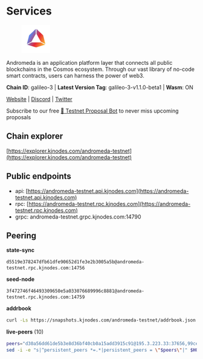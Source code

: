 # Services

<figure><img src="https://raw.githubusercontent.com/kj89/cosmos-images/main/logos/andromeda.png" alt=""><figcaption></figcaption></figure>

Andromeda is an application platform layer that connects all  public blockchains in the Cosmos ecosystem. Through our vast  library of no-code smart contracts, users can harness the power of web3.

**Chain ID**: galileo-3 | **Latest Version Tag**: galileo-3-v1.1.0-beta1 | **Wasm**: ON

[Website](https://www.andromedaprotocol.io) | [Discord](https://discord.gg/wzM3kSN3sE) | [Twitter](https://twitter.com/andromedaprot)



Subscribe to our free [🤖 Testnet Proposal Bot](https://t.me/kjnodes_testnet_proposal_bot) to never miss upcoming proposals


## Chain explorer
[https://explorer.kjnodes.com/andromeda-testnet](https://explorer.kjnodes.com/andromeda-testnet)

## Public endpoints

* api: [https://andromeda-testnet.api.kjnodes.com](https://andromeda-testnet.api.kjnodes.com)
* rpc: [https://andromeda-testnet.rpc.kjnodes.com](https://andromeda-testnet.rpc.kjnodes.com)
* grpc: andromeda-testnet.grpc.kjnodes.com:14790

## Peering

**state-sync**

```text
d5519e378247dfb61dfe90652d1fe3e2b3005a5b@andromeda-testnet.rpc.kjnodes.com:14756
```

**seed-node**

```text
3f472746f46493309650e5a033076689996c8881@andromeda-testnet.rpc.kjnodes.com:14759
```

**addrbook**
```bash
curl -Ls https://snapshots.kjnodes.com/andromeda-testnet/addrbook.json > $HOME/.andromedad/config/addrbook.json
```

**live-peers** (10)
```bash
peers="d30a56dd61de5b3e8d36bf40cb0a15add3915c91@195.3.223.33:37656,99cebda3a65a35b9a6a8bef774c8b92c1e548aa5@65.108.226.26:36656,1d94f397352dc20be4b56e4bfd9305649cbac778@65.108.232.150:20095,2e6164a7c45c1840494af5db9bc54aacc39a065e@85.239.233.241:26656,d5519e378247dfb61dfe90652d1fe3e2b3005a5b@65.109.68.190:14756,7ac17e470c16814be55aa02a1611b23a3fba3097@75.119.141.16:26656,c4bb11ae43f4db7b8eef312a3c38861d236eb660@91.201.113.194:26656,717066f5726fb3cd7096f84911c7c8bfe5953e62@81.68.158.68:26656,20248068f368f5d1eda74646d2bfd1fcdaffb3e1@89.58.59.75:60656,63bfe9e8b52ed6b7472a120559f3c4a61b7e0a80@65.109.82.154:36656"
sed -i -e "s|^persistent_peers *=.*|persistent_peers = \"$peers\"|" $HOME/.andromedad/config/config.toml
```
